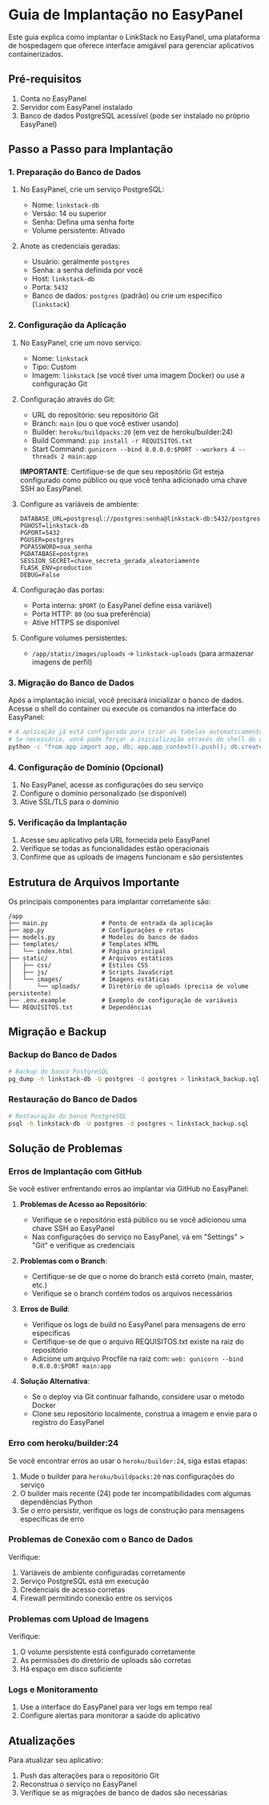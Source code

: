 # Guia de Implantação no EasyPanel

Este guia explica como implantar o LinkStack no EasyPanel, uma plataforma de hospedagem que oferece interface amigável para gerenciar aplicativos containerizados.

## Pré-requisitos

1. Conta no EasyPanel
2. Servidor com EasyPanel instalado
3. Banco de dados PostgreSQL acessível (pode ser instalado no próprio EasyPanel)

## Passo a Passo para Implantação

### 1. Preparação do Banco de Dados

1. No EasyPanel, crie um serviço PostgreSQL:
   - Nome: `linkstack-db`
   - Versão: 14 ou superior
   - Senha: Defina uma senha forte
   - Volume persistente: Ativado

2. Anote as credenciais geradas:
   - Usuário: geralmente `postgres`
   - Senha: a senha definida por você
   - Host: `linkstack-db`
   - Porta: `5432`
   - Banco de dados: `postgres` (padrão) ou crie um específico (`linkstack`)

### 2. Configuração da Aplicação

1. No EasyPanel, crie um novo serviço:
   - Nome: `linkstack`
   - Tipo: Custom
   - Imagem: `linkstack` (se você tiver uma imagem Docker) ou use a configuração Git

2. Configuração através do Git:
   - URL do repositório: seu repositório Git
   - Branch: `main` (ou o que você estiver usando)
   - Builder: `heroku/buildpacks:20` (em vez de heroku/builder:24)
   - Build Command: `pip install -r REQUISITOS.txt`
   - Start Command: `gunicorn --bind 0.0.0.0:$PORT --workers 4 --threads 2 main:app`

   **IMPORTANTE**: Certifique-se de que seu repositório Git esteja configurado como público ou que você tenha adicionado uma chave SSH ao EasyPanel.

3. Configure as variáveis de ambiente:
   ```
   DATABASE_URL=postgresql://postgres:senha@linkstack-db:5432/postgres
   PGHOST=linkstack-db
   PGPORT=5432
   PGUSER=postgres
   PGPASSWORD=sua_senha
   PGDATABASE=postgres
   SESSION_SECRET=chave_secreta_gerada_aleatoriamente
   FLASK_ENV=production
   DEBUG=False
   ```

4. Configuração das portas:
   - Porta interna: `$PORT` (o EasyPanel define essa variável)
   - Porta HTTP: `80` (ou sua preferência)
   - Ative HTTPS se disponível

5. Configure volumes persistentes:
   - `/app/static/images/uploads` -> `linkstack-uploads` (para armazenar imagens de perfil)

### 3. Migração do Banco de Dados

Após a implantação inicial, você precisará inicializar o banco de dados. 
Acesse o shell do container ou execute os comandos na interface do EasyPanel:

```bash
# A aplicação já está configurada para criar as tabelas automaticamente
# Se necessário, você pode forçar a inicialização através do shell do app:
python -c "from app import app, db; app.app_context().push(); db.create_all()"
```

### 4. Configuração de Domínio (Opcional)

1. No EasyPanel, acesse as configurações do seu serviço
2. Configure o domínio personalizado (se disponível)
3. Ative SSL/TLS para o domínio

### 5. Verificação da Implantação

1. Acesse seu aplicativo pela URL fornecida pelo EasyPanel
2. Verifique se todas as funcionalidades estão operacionais
3. Confirme que as uploads de imagens funcionam e são persistentes

## Estrutura de Arquivos Importante

Os principais componentes para implantar corretamente são:

```
/app
├── main.py               # Ponto de entrada da aplicação
├── app.py                # Configurações e rotas
├── models.py             # Modelos do banco de dados
├── templates/            # Templates HTML
│   └── index.html        # Página principal
├── static/               # Arquivos estáticos
│   ├── css/              # Estilos CSS
│   ├── js/               # Scripts JavaScript
│   └── images/           # Imagens estáticas
│       └── uploads/      # Diretório de uploads (precisa de volume persistente)
├── .env.example          # Exemplo de configuração de variáveis
└── REQUISITOS.txt        # Dependências
```

## Migração e Backup

### Backup do Banco de Dados

```bash
# Backup do banco PostgreSQL
pg_dump -h linkstack-db -U postgres -d postgres > linkstack_backup.sql
```

### Restauração do Banco de Dados

```bash
# Restauração do banco PostgreSQL
psql -h linkstack-db -U postgres -d postgres < linkstack_backup.sql
```

## Solução de Problemas

### Erros de Implantação com GitHub

Se você estiver enfrentando erros ao implantar via GitHub no EasyPanel:

1. **Problemas de Acesso ao Repositório**:
   - Verifique se o repositório está público ou se você adicionou uma chave SSH ao EasyPanel
   - Nas configurações do serviço no EasyPanel, vá em "Settings" > "Git" e verifique as credenciais

2. **Problemas com o Branch**:
   - Certifique-se de que o nome do branch está correto (main, master, etc.)
   - Verifique se o branch contém todos os arquivos necessários

3. **Erros de Build**:
   - Verifique os logs de build no EasyPanel para mensagens de erro específicas
   - Certifique-se de que o arquivo REQUISITOS.txt existe na raiz do repositório
   - Adicione um arquivo Procfile na raiz com: `web: gunicorn --bind 0.0.0.0:$PORT main:app`

4. **Solução Alternativa**:
   - Se o deploy via Git continuar falhando, considere usar o método Docker
   - Clone seu repositório localmente, construa a imagem e envie para o registro do EasyPanel

### Erro com heroku/builder:24

Se você encontrar erros ao usar o `heroku/builder:24`, siga estas etapas:
1. Mude o builder para `heroku/buildpacks:20` nas configurações do serviço
2. O builder mais recente (24) pode ter incompatibilidades com algumas dependências Python
3. Se o erro persistir, verifique os logs de construção para mensagens específicas de erro

### Problemas de Conexão com o Banco de Dados

Verifique:
1. Variáveis de ambiente configuradas corretamente
2. Serviço PostgreSQL está em execução
3. Credenciais de acesso corretas
4. Firewall permitindo conexão entre os serviços

### Problemas com Upload de Imagens

Verifique:
1. O volume persistente está configurado corretamente
2. As permissões do diretório de uploads são corretas
3. Há espaço em disco suficiente

### Logs e Monitoramento

1. Use a interface do EasyPanel para ver logs em tempo real
2. Configure alertas para monitorar a saúde do aplicativo

## Atualizações

Para atualizar seu aplicativo:

1. Push das alterações para o repositório Git
2. Reconstrua o serviço no EasyPanel
3. Verifique se as migrações de banco de dados são necessárias
